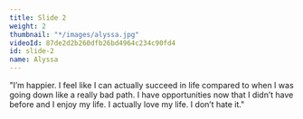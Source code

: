 ```yaml
---
title: Slide 2
weight: 2
thumbnail: "*/images/alyssa.jpg"
videoId: 87de2d2b260dfb26bd4964c234c90fd4
id: slide-2
name: Alyssa
---
```


"I’m happier. I feel like I can actually succeed in life compared to when I was going down like a really bad path. I have opportunities now that I didn’t have before and I enjoy my life. I actually love my life. I don’t hate it."
